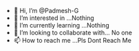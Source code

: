 - 👋 Hi, I’m @Padmesh-G
- 👀 I’m interested in ...Nothing  
- 🌱 I’m currently learning ...Nothing
- 💞️ I’m looking to collaborate with... No one
- 📫 How to reach me ...Pls Dont Reach Me

<!---
Padmesh-G/Padmesh-G is a ✨ special ✨ repository because its `README.md` (this file) appears on your GitHub profile.
You can click the Preview link to take a look at your changes.
--->
